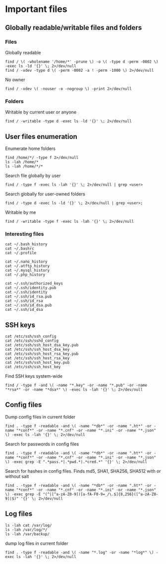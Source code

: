 # Important files

## Globally readable/writable files and folders

### Files

Globally readable

```
find / \( -wholename '/home/*' -prune \) -o \( -type d -perm -0002 \) -exec ls -ld '{}' \; 2>/dev/null 
find / -xdev -type d \( -perm -0002 -a ! -perm -1000 \) 2>/dev/null
```

No owner

```
find / -xdev \( -nouser -o -nogroup \) -print 2>/dev/null
```

### Folders

Writable by current user or anyone

```
find / -writable -type d -exec ls -ld '{}' \; 2>/dev/null
```

## User files enumeration

Enumerate home folders

```
find /home/*/ -type f 2>/dev/null
ls -lah /home/*
ls -lah /home/*/*
```

Search file globally by user

```
find / -type f -exec ls -lah '{}' \; 2>/dev/null | grep <user>
```

Search globally for user-owned folders

```
find / -type d -exec ls -ld '{}' \; 2>/dev/null | grep <user>;
```

Writable by me

```
find / -writable -type f -exec ls -lah '{}' \; 2>/dev/null
```

### Interesting files

```
cat ~/.bash_history
cat ~/.bashrc
cat ~/.profile

cat ~/.nano_history
cat ~/.atftp_history
cat ~/.mysql_history
cat ~/.php_history

cat ~/.ssh/authorized_keys
cat ~/.ssh/identity.pub
cat ~/.ssh/identity
cat ~/.ssh/id_rsa.pub
cat ~/.ssh/id_rsa
cat ~/.ssh/id_dsa.pub
cat ~/.ssh/id_dsa
```

## SSH keys

```
cat /etc/ssh/ssh_config
cat /etc/ssh/sshd_config
cat /etc/ssh/ssh_host_dsa_key.pub
cat /etc/ssh/ssh_host_dsa_key
cat /etc/ssh/ssh_host_rsa_key.pub
cat /etc/ssh/ssh_host_rsa_key
cat /etc/ssh/ssh_host_key.pub
cat /etc/ssh/ssh_host_key
```

Find SSH keys system-wide

```
find / -type f -and \( -name "*.key" -or -name "*.pub" -or -name "*rsa*" -or -name "*dsa*" \) -exec ls -lah '{}' \; 2>/dev/null
```

## Config files

Dump config files in current folder

```
find . -type f -readable -and \( -name "*db*" -or -name ".ht*" -or -name "*conf*" -or -name "*.cnf" -or -name "*.ini" -or -name "*.json" \) -exec ls -lah '{}' \; 2>/dev/null
```

Search for passwords in config files

```
find . -type f -readable -and \( -name "*db*" -or -name ".ht*" -or -name "*conf*" -or -name "*.cnf" -or -name "*.ini" -or -name "*.json" \) -exec grep -E ".*pass.*|.*pwd.*|.*cred.*" '{}' \; 2>/dev/null
```

Search for hashes in config files. Finds md5, SHA1, SHA256, SHA512 with or without salt

```
find . -type f -readable -and \( -name "*db*" -or -name ".ht*" -or -name "*conf*" -or -name "*.cnf" -or -name "*.ini" -or -name "*.json" \) -exec grep -E "(^|[^a-zA-Z0-9])[a-fA-F0-9=_/\.$]{8,256}([^a-zA-Z0-9]|$)" '{}' \; 2>/dev/null
```

## Log files

```
ls -lah cat /var/log/
ls -lah /var/log/*/
ls -lah /var/backup/
```

dump log files in current folder

```
find . -type f -readable -and \( -name "*.log" -or -name "*log*" \) -exec ls -lah '{}' \; 2>/dev/null
```



